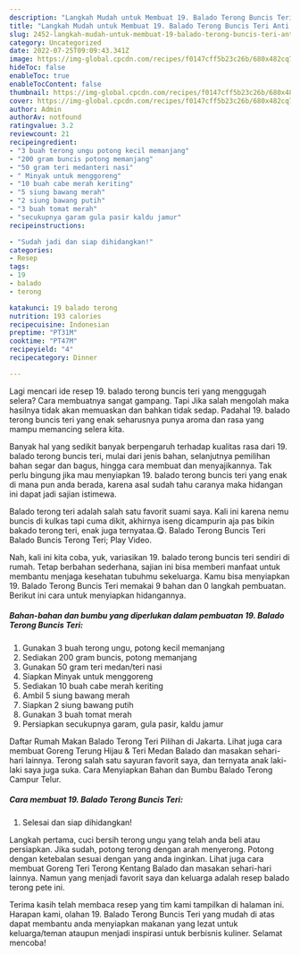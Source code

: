 ```yaml
---
description: "Langkah Mudah untuk Membuat 19. Balado Terong Buncis Teri Anti Gagal"
title: "Langkah Mudah untuk Membuat 19. Balado Terong Buncis Teri Anti Gagal"
slug: 2452-langkah-mudah-untuk-membuat-19-balado-terong-buncis-teri-anti-gagal
category: Uncategorized
date: 2022-07-25T09:09:43.341Z
image: https://img-global.cpcdn.com/recipes/f0147cff5b23c26b/680x482cq70/19-balado-terong-buncis-teri-foto-resep-utama.jpg
hideToc: false
enableToc: true
enableTocContent: false
thumbnail: https://img-global.cpcdn.com/recipes/f0147cff5b23c26b/680x482cq70/19-balado-terong-buncis-teri-foto-resep-utama.jpg
cover: https://img-global.cpcdn.com/recipes/f0147cff5b23c26b/680x482cq70/19-balado-terong-buncis-teri-foto-resep-utama.jpg
author: Admin
authorAv: notfound
ratingvalue: 3.2
reviewcount: 21
recipeingredient:
- "3 buah terong ungu potong kecil memanjang"
- "200 gram buncis potong memanjang"
- "50 gram teri medanteri nasi"
- " Minyak untuk menggoreng"
- "10 buah cabe merah keriting"
- "5 siung bawang merah"
- "2 siung bawang putih"
- "3 buah tomat merah"
- "secukupnya garam gula pasir kaldu jamur"
recipeinstructions:

- "Sudah jadi dan siap dihidangkan!"
categories:
- Resep
tags:
- 19
- balado
- terong

katakunci: 19 balado terong 
nutrition: 193 calories
recipecuisine: Indonesian
preptime: "PT31M"
cooktime: "PT47M"
recipeyield: "4"
recipecategory: Dinner

---
```



Lagi mencari ide resep 19. balado terong buncis teri yang menggugah selera? Cara membuatnya sangat gampang. Tapi Jika salah mengolah maka hasilnya tidak akan memuaskan dan bahkan tidak sedap. Padahal 19. balado terong buncis teri yang enak seharusnya punya aroma dan rasa yang mampu memancing selera kita.


Banyak hal yang sedikit banyak berpengaruh terhadap kualitas rasa dari 19. balado terong buncis teri, mulai dari jenis bahan, selanjutnya pemilihan bahan segar dan bagus, hingga cara membuat dan menyajikannya. Tak perlu bingung jika mau menyiapkan 19. balado terong buncis teri yang enak di mana pun anda berada, karena asal sudah tahu caranya maka hidangan ini dapat jadi sajian istimewa.

Balado terong teri adalah salah satu favorit suami saya. Kali ini karena nemu buncis di kulkas tapi cuma dikit, akhirnya iseng dicampurin aja pas bikin bakado terong teri, enak juga ternyataa.😋. Balado Terong Buncis Teri Balado Buncis Terong Teri; Play Video.


Nah, kali ini kita coba, yuk, variasikan 19. balado terong buncis teri sendiri di rumah. Tetap berbahan sederhana, sajian ini bisa memberi manfaat untuk membantu menjaga kesehatan tubuhmu sekeluarga. Kamu bisa menyiapkan 19. Balado Terong Buncis Teri memakai 9 bahan dan 0 langkah pembuatan. Berikut ini cara untuk menyiapkan hidangannya.

<!--inarticleads1-->

##### Bahan-bahan dan bumbu yang diperlukan dalam pembuatan 19. Balado Terong Buncis Teri:

1. Gunakan 3 buah terong ungu, potong kecil memanjang
1. Sediakan 200 gram buncis, potong memanjang
1. Gunakan 50 gram teri medan/teri nasi
1. Siapkan  Minyak untuk menggoreng
1. Sediakan 10 buah cabe merah keriting
1. Ambil 5 siung bawang merah
1. Siapkan 2 siung bawang putih
1. Gunakan 3 buah tomat merah
1. Persiapkan secukupnya garam, gula pasir, kaldu jamur


Daftar Rumah Makan Balado Terong Teri Pilihan di Jakarta. Lihat juga cara membuat Goreng Terung Hijau &amp; Teri Medan Balado dan masakan sehari-hari lainnya. Terong salah satu sayuran favorit saya, dan ternyata anak laki-laki saya juga suka. Cara Menyiapkan Bahan dan Bumbu Balado Terong Campur Telur. 

<!--inarticleads2-->

##### Cara membuat 19. Balado Terong Buncis Teri:


1. Selesai dan siap dihidangkan!

Langkah pertama, cuci bersih terong ungu yang telah anda beli atau persiapkan. Jika sudah, potong terong dengan arah menyerong. Potong dengan ketebalan sesuai dengan yang anda inginkan. Lihat juga cara membuat Goreng Teri Terong Kentang Balado dan masakan sehari-hari lainnya. Namun yang menjadi favorit saya dan keluarga adalah resep balado terong pete ini. 

Terima kasih telah membaca resep yang tim kami tampilkan di halaman ini. Harapan kami, olahan 19. Balado Terong Buncis Teri yang mudah di atas dapat membantu anda menyiapkan makanan yang lezat untuk keluarga/teman ataupun menjadi inspirasi untuk berbisnis kuliner. Selamat mencoba!
